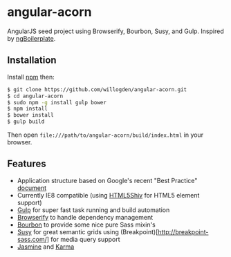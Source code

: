 angular-acorn
=============

AngularJS seed project using Browserify, Bourbon, Susy, and Gulp. Inspired by [ngBoilerplate](http://joshdmiller.github.com/ng-boilerplate).

## Installation

Install [npm](https://github.com/npm/npm) then:

```sh
$ git clone https://github.com/willogden/angular-acorn.git
$ cd angular-acorn
$ sudo npm -g install gulp bower
$ npm install
$ bower install
$ gulp build
```

Then open `file:///path/to/angular-acorn/build/index.html` in your browser.

## Features

- Application structure based on Google's recent "Best Practice" [document](https://docs.google.com/document/d/1XXMvReO8-Awi1EZXAXS4PzDzdNvV6pGcuaF4Q9821Es/pub) 
- Currently IE8 compatible (using [HTML5Shiv](https://code.google.com/p/html5shiv/) for HTML5 element support) 
- [Gulp](http://gulpjs.com/) for super fast task running and build automation
- [Browserify](http://browserify.org/) to handle dependency management
- [Bourbon](http://bourbon.io/) to provide some nice pure Sass mixin's
- [Susy](http://susydocs.oddbird.net/en/latest/) for great semantic grids using (Breakpoint)[http://breakpoint-sass.com/] for media query support
- [Jasmine](http://jasmine.github.io/) and [Karma](http://karma-runner.github.io/0.12/index.html)
